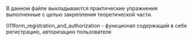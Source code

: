 В данном файле выкладываются практические упражнения выполненные с целью закрепления теоретической части.

011form_registration_and_authorization - функционал содержащий в себе регистрацию, авторизацию пользователя
